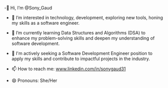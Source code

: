 -👋 Hi, I’m @Sony_Gaud

- 👀 I’m interested in technology, development, exploring new tools, honing my skills as a software engineer.

- 🌱 I’m currently learning Data Structures and Algorithms (DSA) to enhance my problem-solving skills and deepen my understanding of software development.

- 💞️ I'm actively seeking a Software Development Engineer position to apply my skills and contribute to impactful projects in the industry.

- 📫 How to reach me: www.linkedin.com/in/sonygaud31
  
- 😄 Pronouns: She/Her





<!---
SonaGaud/SonaGaud is a ✨ special ✨ repository because its `README.md` (this file) appears on your GitHub profile.
You can click the Preview link to take a look at your changes.
--->
